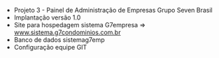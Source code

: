 - Projeto 3 - Painel de Administração de Empresas Grupo Seven Brasil 
 - Implantação versão 1.0
 - Site para hospedagem sistema G7empresa => www.sistema.g7condominios.com.br
 - Banco de dados sistemag7emp
 - Configuração equipe GIT
 
